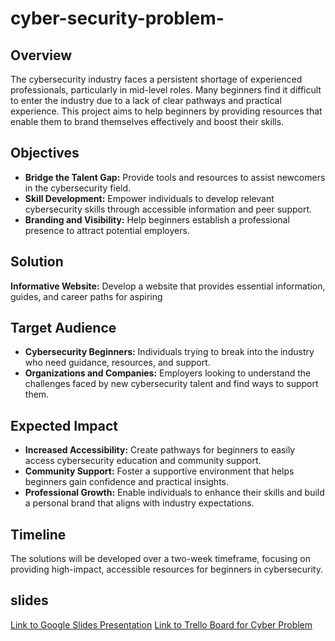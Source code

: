 # cyber-security-problem-
## Overview

The cybersecurity industry faces a persistent shortage of experienced professionals, particularly in mid-level roles. Many beginners find it difficult to enter the industry due to a lack of clear pathways and practical experience. This project aims to help beginners by providing resources that enable them to brand themselves effectively and boost their skills.

## Objectives

- **Bridge the Talent Gap:** Provide tools and resources to assist newcomers in the cybersecurity field.
- **Skill Development:** Empower individuals to develop relevant cybersecurity skills through accessible information and peer support.
- **Branding and Visibility:** Help beginners establish a professional presence to attract potential employers.

## Solution

 **Informative Website:** Develop a website that provides essential information, guides, and career paths for aspiring 
## Target Audience

- **Cybersecurity Beginners:** Individuals trying to break into the industry who need guidance, resources, and support.
- **Organizations and Companies:** Employers looking to understand the challenges faced by new cybersecurity talent and find ways to support them.
## Expected Impact

- **Increased Accessibility:** Create pathways for beginners to easily access cybersecurity education and community support.
- **Community Support:** Foster a supportive environment that helps beginners gain confidence and practical insights.
- **Professional Growth:** Enable individuals to enhance their skills and build a personal brand that aligns with industry expectations.

## Timeline

The solutions will be developed over a two-week timeframe, focusing on providing high-impact, accessible resources for beginners in cybersecurity.

## slides 
[Link to Google Slides Presentation](https://docs.google.com/presentation/d/1Nrctpoh9DvrU2IA1CEy0BK0KWmkdDnGAsPqlH19ZRKk/edit#slide=id.g10f9e629ec3_0_552)
[Link to Trello Board for Cyber Problem](https://trello.com/b/vouoKXS5/cyber-problem)
